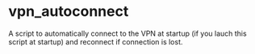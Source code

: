# vpn_autoconnect
A script to automatically connect to the VPN at startup (if you lauch this script at startup) and reconnect if connection is lost.
